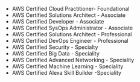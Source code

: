 * AWS Certified Cloud Practitioner- Foundational
* AWS Certified Solutions Architect - Associate
* AWS Certified Developer - Associate
* AWS Certified SysOps Administrator - Associate
* AWS Certified Solutions Architect - Professional
* AWS Certified DevOps Engineer - Professional
* AWS Certified Security - Specialty
* AWS Certified Big Data - Speciality
* AWS Certified Advanced Networking - Speciality
* AWS Certified Machine Learning - Speciality
* AWS Certified Alexa Skill Builder -Speciality

